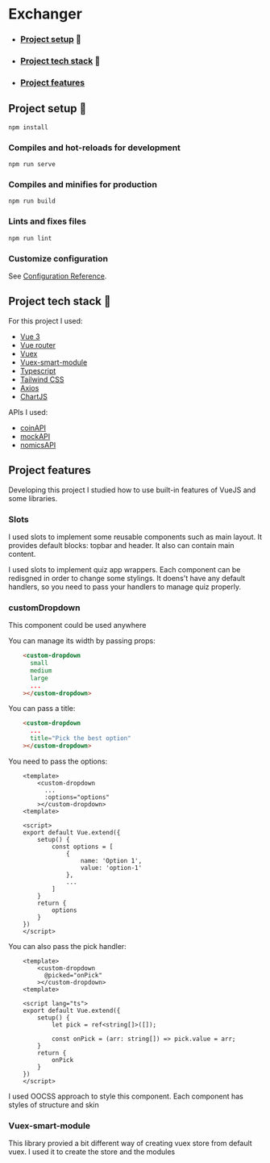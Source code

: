 # Exchanger

* ### [Project setup](#setup) 🚀
* ### [Project tech stack](#stack) 🍔
* ### [Project features](#features)

## <a name="setup"></a> Project setup 🚀 
```
npm install
```

### Compiles and hot-reloads for development
```
npm run serve
```

### Compiles and minifies for production
```
npm run build
```

### Lints and fixes files
```
npm run lint
```

### Customize configuration
See [Configuration Reference](https://cli.vuejs.org/config/).


## <a name="stack"></a> Project tech stack 🍔

For this project I used:

* <a href="https://vuejs.org/">Vue 3</a>
* <a href="https://router.vuejs.org/">Vue router</a>
* <a href="https://vuex.vuejs.org/">Vuex</a>
* <a href="https://github.com/ktsn/vuex-smart-module">Vuex-smart-module</a>
* <a href="https://www.typescriptlang.org/">Typescript</a>
* <a href="https://tailwindcss.com/">Tailwind CSS</a>
* <a href="https://axios-http.com/">Axios</a>
* <a href="https://www.chartjs.org/">ChartJS</a>

APIs I used:
* <a href="https://www.coinapi.io/">coinAPI</a>
* <a href="https://mockapi.io/">mockAPI</a>
* <a href="https://nomics.com/">nomicsAPI</a>

## <a name="stack"></a> Project features

Developing this project I studied how to use built-in features of VueJS and some libraries.

### Slots
I used slots to implement some reusable components such as main layout. It provides default blocks: topbar and header. It also can contain main content.

I used slots to implement quiz app wrappers. Each component can be redisgned in order to change some stylings. It doens't have any default handlers, so you need to pass your handlers to manage quiz properly.

### customDropdown
This component could be used anywhere

You can manage its width by passing props:

```html
    <custom-dropdown
      small
      medium
      large
      ...
    ></custom-dropdown>
```

You can pass a title:
```html
    <custom-dropdown
      ...
      title="Pick the best option"
    ></custom-dropdown>
```

You need to pass the options:
```vue
    <template>
        <custom-dropdown
          ...
          :options="options"
        ></custom-dropdown>
    <template>

    <script>
    export default Vue.extend({
        setup() {
            const options = [
                {
                    name: 'Option 1',
                    value: 'option-1'
                },
                ...
            ]
        }
        return {
            options
        }
    })
    </script>
```

You can also pass the pick handler:
```vue
    <template>
        <custom-dropdown
          @picked="onPick"
        ></custom-dropdown>
    <template>

    <script lang="ts">
    export default Vue.extend({
        setup() {
            let pick = ref<string[]>([]);

            const onPick = (arr: string[]) => pick.value = arr;
        }
        return {
            onPick
        }
    })
    </script>
```


I used OOCSS approach to style this component. Each component has styles of structure and skin

### Vuex-smart-module
This library provied a bit different way of creating vuex store from default vuex. I used it to create the store and the modules